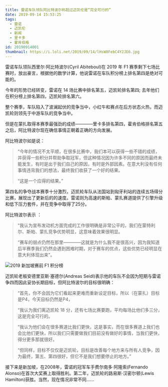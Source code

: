 ```yaml
---
title: 雷诺车队领队阿比特波尔称超过迈凯伦是“完全可行的”
date: 2019-09-14 15:53:25
tags:
  - 雷诺
  - 迈凯伦
  - 新闻
  - 里卡多
  - 霍肯伯格
id: 20190914001
thumbnail: https://i.loli.net/2019/09/14/lHsW8FebC4Y2JE6.jpg
---
```


雷诺车队领队西里尔·阿比特波尔(Cyril Abiteboul)在 2019 年 F1 赛季剩下七场比赛时，放出豪言，根据他的数学计算，他说雷诺在车队积分榜上排名第四是绝对可能的。

<!--more-->

今年的形势已经转变，雷诺在 14 场比赛中排名第五，迈凯轮排名第四; 去年他们在积分榜上排名第四，迈凯轮排名第六。

整个赛季，车队陷入了波澜起伏的竞争当中，小红牛和赛点在后方状态火热，而迈凯轮则领先于中游车队的竞争当中。

但是在蒙扎取得本赛季最强劲的成绩————里卡多排名第四，霍肯伯格排名第五之后，阿比特波尔现在确信事情正朝着正确的方向发展。

阿比特波尔如是说：

>“今年的情况不太平顺，在很多比赛中，我们本可以获得一些不错的成绩，并获得一些积分并帮助争取冠军，但这种情况因为许多不同的原因而最终未能发生，有时是出于我们自己的原因，有时是外部因素。在意大利没有任何事情违背我们的想法，最终我们收获了一个好的结果。
>
>“这是一个应得的结果。”

第四名的争夺战本赛季十分激烈，迈凯轮车队从法国站到匈牙利站的连续五场得分比赛，展现出了更新后的的速度。雷诺则为高速的斯帕、蒙扎赛道提供了引擎升级和低下压力套件，并在竞争中取得了25分。

阿比特波尔表示
：
>“我认为宣布发动机方面完成的工作很明确是非常公平的，我们在蒙特利尔、斯帕、蒙扎竞争优势明显，这意味着效果很明显。
>
>“赛车的弱点仍然在那里————这就是为什么我不是很高兴，因为我知道后半赛季我们仍然会遇到困难时期，对于赛车的优点，这些优势已经明显在意大利体现出来”。

![2019 新加坡赛前 F1 积分榜](https://i.loli.net/2019/09/14/6DKzkRTCiGejtnc.jpg "2019 新加坡赛前 F1 积分榜")

迈凯轮老板安德里亚斯·塞德尔(Andreas Seidl)表示他的车队不会因为短期与雷诺争四而因此妥协长期目标，但阿比特波尔的目标很明确：

>“首先，你不会因为它们看起来更难而重新设定目标，所以（在蒙扎）目标是P4，今天目标仍然是P4，
>
>“我认为我们离迈凯轮 18 分，还有七场比赛要跑，平均每场比他们多三分，这是完全可行的。
>
>“我认为他们会在很多赛道比我们更快，这是事实，而在很多赛道上我们也会比他们更快，所以我们只需要做我们目前没有做好的事情，当我们更快，得分更多那就很好。
>
>“但同样，目标不仅仅是迈凯轮，目标是改善每个地方来与所有人竞争，因为最终，第五、第四很好，但它不是我们想要停止的地方。”

接下来是新加坡，在2008年，雷诺的冠军车手费尔南多·阿隆索(Fernando Alonso)在首次大奖赛上取得胜利。第二年，迈凯轮的路易斯·汉密尔顿(Lewis Hamilton)获胜。当然，现在情况非常不同......